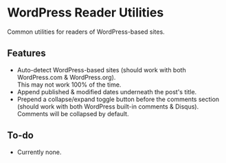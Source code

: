 # WordPress Reader Utilities

Common utilities for readers of WordPress-based sites.

## Features

* Auto-detect WordPress-based sites (should work with both WordPress.com & WordPress.org).  
This may not work 100% of the time.
* Append published & modified dates underneath the post's title.
* Prepend a collapse/expand toggle button before the comments section (should work with both WordPress built-in comments & Disqus).  
Comments will be collapsed by default.

## To-do

* Currently none.
